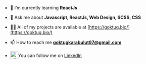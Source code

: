 

- 🌱 I’m currently learning **ReactJs**

- 💬 Ask me about **Javascript, ReactJs, Web Design, SCSS, CSS**

- 👨‍💻 All of my projects are available at [https://goktug.bio/](https://goktug.bio/)

- 📫 How to reach me **goktugkarabulut97@gmail.com**

- <img align="center" src="https://raw.githubusercontent.com/rahuldkjain/github-profile-readme-generator/master/src/images/icons/Social/linked-in-alt.svg" alt="göktuğ karabulut" height="25" width="25" style="margin-bottom: 6px;" />You can follow me on <a href="https://linkedin.com/in/göktuğ-karabulut-153a64191/?originalSubdomain=tr" target="blank">Linkedln</a>



